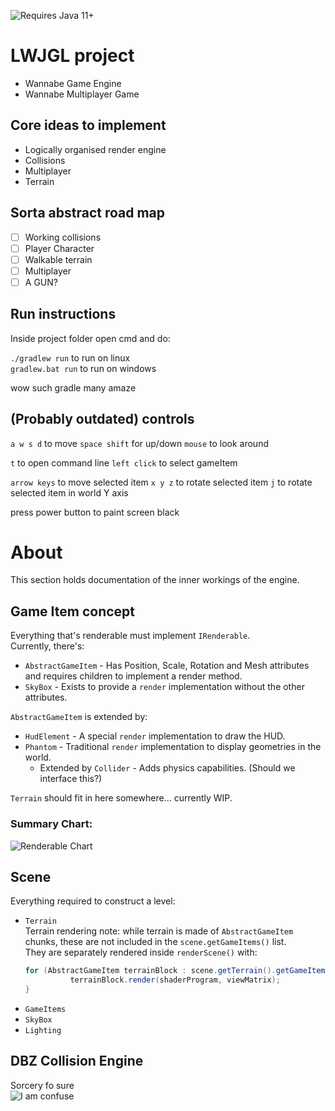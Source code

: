 ![Requires Java 11+](https://img.shields.io/badge/Java-11%2B-blue)
# LWJGL project
- Wannabe Game Engine
- Wannabe Multiplayer Game

## Core ideas to implement
- Logically organised render engine
- Collisions
- Multiplayer
- Terrain

## Sorta abstract road map

- [ ] Working collisions
- [ ] Player Character
- [ ] Walkable terrain
- [ ] Multiplayer
- [ ] A GUN?

## Run instructions

Inside project folder open cmd and do:

`./gradlew run` to run on linux  
`gradlew.bat run` to run on windows

wow such gradle many amaze

## (Probably outdated) controls
`a w s d` to move
`space shift` for up/down
`mouse` to look around

`t` to open command line
`left click` to select gameItem

`arrow keys` to move selected item
`x y z` to rotate selected item
`j` to rotate selected item in world Y axis

press power button to paint screen black

# About
This section holds documentation of the inner workings of the engine.

## Game Item concept
Everything that's renderable must implement `IRenderable`.  
Currently, there's:
- `AbstractGameItem` - Has Position, Scale, Rotation and Mesh attributes and requires children to implement a render method.
- `SkyBox` - Exists to provide a `render` implementation without the other attributes.

`AbstractGameItem` is extended by:
- `HudElement` - A special `render` implementation to draw the HUD.
- `Phantom` - Traditional `render` implementation to display geometries in the world.
   - Extended by `Collider` - Adds physics capabilities. (Should we interface this?)
    
`Terrain` should fit in here somewhere... currently WIP.

### Summary Chart:  
![Renderable Chart](https://i.imgur.com/DyHGZi6.png)

## Scene
Everything required to construct a level:
- `Terrain`  
  Terrain rendering note: while terrain is made of `AbstractGameItem` chunks, these are not included in the `scene.getGameItems()` list.  
  They are separately rendered inside `renderScene()` with:
  ```java
  for (AbstractGameItem terrainBlock : scene.getTerrain().getGameItems()) {
            terrainBlock.render(shaderProgram, viewMatrix);
  }
  ```
- `GameItems`
- `SkyBox`
- `Lighting`

## DBZ Collision Engine
Sorcery fo sure  
![I am confuse](https://i.imgur.com/55r5cV1.png)
